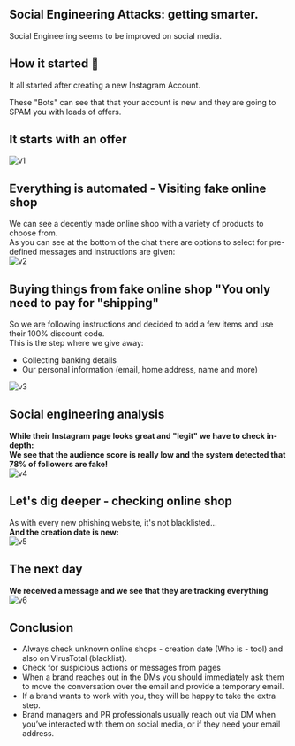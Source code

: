 ## Social Engineering Attacks: getting smarter.  
Social Engineering seems to be improved on social media.  

## How it started 🤔  

It all started after creating a new Instagram Account.  

These "Bots" can see that that your account is new and they are going to SPAM you with loads of offers.  

## **It starts with an offer**  
![v1](https://github.com/Wortexz/social-engineering/assets/26935578/39654fb0-b47f-43c8-bc4e-8a0acc1889f2)


## **Everything is automated - Visiting fake online shop**  
We can see a decently made online shop with a variety of products to choose from.  
As you can see at the bottom of the chat there are options to select for pre-defined messages and instructions are given:  
![v2](https://github.com/Wortexz/social-engineering/assets/26935578/f335f31f-ccb9-46cf-9ebe-1794b6975622)

## **Buying things from fake online shop "You only need to pay for "shipping"**  
So we are following instructions and decided to add a few items and use their 100% discount code.  
This is the step where we give away:
* Collecting banking details
* Our personal information (email, home address, name and more)
  
![v3](https://github.com/Wortexz/social-engineering/assets/26935578/7619c9ee-ab9e-4344-8f4f-60a5c5675783)


## **Social engineering analysis**  
**While their Instagram page looks great and "legit" we have to check in-depth:**  
**We see that the audience score is really low and the system detected that 78% of followers are fake!**  
![v4](https://github.com/Wortexz/social-engineering/assets/26935578/c3febb0f-9855-42ad-afc3-4a31da772991)


## **Let's dig deeper - checking online shop**  
As with every new phishing website, it's not blacklisted...  
**And the creation date is new:**  
![v5](https://github.com/Wortexz/social-engineering/assets/26935578/a48c7e99-5a5f-48d0-b3d9-f1c580f76410)


## **The next day**  
**We received a message and we see that they are tracking everything**  
![v6](https://github.com/Wortexz/social-engineering/assets/26935578/5dea9bd0-cd2a-4687-8fbf-17915fa469c4)

## Conclusion
* Always check unknown online shops - creation date (Who is - tool) and also on VirusTotal (blacklist).
* Check for suspicious actions or messages from pages
* When a brand reaches out in the DMs you should immediately ask them to move the conversation over the email and provide a temporary email.
* If a brand wants to work with you, they will be happy to take the extra step.
* Brand managers and PR professionals usually reach out via DM when you’ve interacted with them on social media, or if they need your email address.
